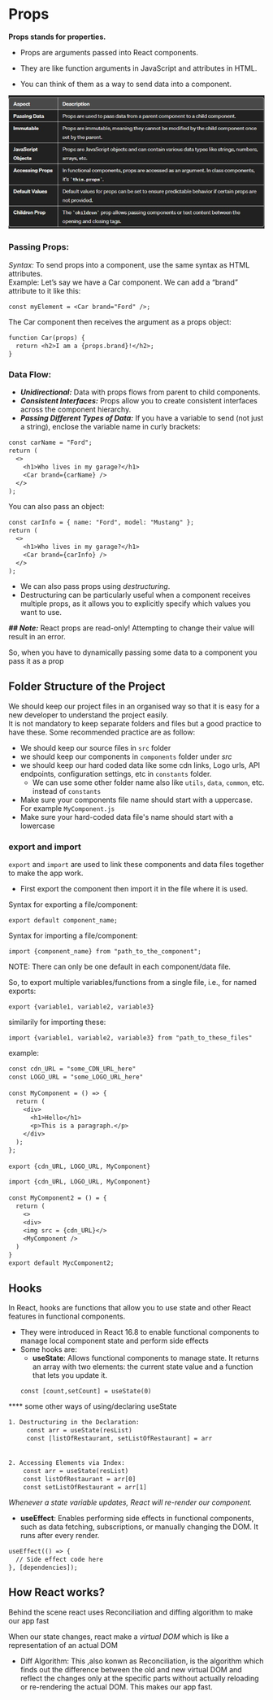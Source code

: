 # Props
**Props stands for properties.**  
* Props are arguments passed into React components.

* They are like function arguments in JavaScript and attributes in HTML.

* You can think of them as a way to send data into a component.

![Props](Props.jpg)

### Passing Props:
*Syntax:* To send props into a component, use the same syntax as HTML attributes.  
Example: Let’s say we have a Car component. We can add a “brand” attribute to it like this:
```
const myElement = <Car brand="Ford" />;
```
The Car component then receives the argument as a props object:
```
function Car(props) {
  return <h2>I am a {props.brand}!</h2>;
}
```

### Data Flow:
* ***Unidirectional:*** Data with props flows from parent to child components.  
* ***Consistent Interfaces:*** Props allow you to create consistent interfaces across the component hierarchy.  
* ***Passing Different Types of Data:***
If you have a variable to send (not just a string), enclose the variable name in curly brackets:
```
const carName = "Ford";
return (
  <>
    <h1>Who lives in my garage?</h1>
    <Car brand={carName} />
  </>
);
```

You can also pass an object:
```
const carInfo = { name: "Ford", model: "Mustang" };
return (
  <>
    <h1>Who lives in my garage?</h1>
    <Car brand={carInfo} />
  </>
);
```

* We can also pass props using *destructuring*.    
* Destructuring can be particularly useful when a component receives multiple props, as it allows you to explicitly specify which values you want to use.


***## Note:*** React props are read-only! Attempting to change their value will result in an error.

So, when you have to dynamically passing some data to a component you pass it as a prop

## Folder Structure of the Project

We should keep our project files in an organised way so that it is easy for a new developer to understand the project easily.  
It is not mandatory to keep separate folders and files but a good practice to have these. Some recommended practice are as follow:

  * We should keep our source files in ``src`` folder
  * we should keep our components in ``components`` folder under *src*
  * we should keep our hard coded data like some cdn links, Logo urls, API endpoints, configuration settings, etc in ``constants`` folder.  
    *  We can use some other folder name also like ``utils``, ``data``, ``common``, etc. instead of ``constants``
  * Make sure your components file name should start with a uppercase. For example ```MyComponent.js```
  * Make sure your hard-coded data file's name should start with a lowercase

### export and import
``export`` and ``import`` are used to link these components and data files together to make the app work.
* First export the component then import it in the file where it is used.

Syntax for exporting a file/component:
```
export default component_name;
```

Syntax for importing a file/component:
```
import {component_name} from "path_to_the_component";
```

NOTE: There can only be one default in each component/data file.  

So, to export multiple variables/functions from a single file, i.e., for named exports:
```
export {variable1, variable2, variable3}
 ```
similarily for importing these:
```
import {variable1, variable2, variable3} from "path_to_these_files"
 ```

example:
```
const cdn_URL = "some_CDN_URL_here"
const LOGO_URL = "some_LOGO_URL_here"

const MyComponent = () => {
  return (
    <div>
      <h1>Hello</h1>
      <p>This is a paragraph.</p>
    </div>
  );
};

export {cdn_URL, LOGO_URL, MyComponent}
```
```
import {cdn_URL, LOGO_URL, MyComponent}

const MyComponent2 = () = {
  return (
    <>
    <div> 
    <img src = {cdn_URL}</>
    <MyComponent />
  )
}
export default MycComponent2;
```

## Hooks
In React, hooks are functions that allow you to use state and other React features in functional components.
* They were introduced in React 16.8 to enable functional components to manage local component state and perform side effects
* Some hooks are:
  * **useState**: Allows functional components to manage state. It returns an array with two elements: the current state value and a function that lets you update it.
  ```
  const [count,setCount] = useState(0)
  ```
**** some other ways of using/declaring useState
  ```
  1. Destructuring in the Declaration:
       const arr = useState(resList)
       const [listOfRestaurant, setListOfRestaurant] = arr
   
   
  2. Accessing Elements via Index:
      const arr = useState(resList)
      const listOfRestaurant = arr[0] 
      const setListOfRestaurant = arr[1] 
   ```

  *Whenever a state variable updates, React will re-render our component.*

  * **useEffect**: Enables performing side effects in functional components, such as data fetching, subscriptions, or manually changing the DOM. It runs after every render.
```
useEffect(() => {
  // Side effect code here
}, [dependencies]);

```

## How React works?
Behind the scene react uses Reconciliation and diffing algorithm to make our app fast

When our state changes, react make a *virtual DOM* which is like a representation of an actual DOM

* Diff Algorithm: This ,also konwn as Reconciliation, is the algorithm which finds out the difference between the old and new virtual DOM and reflect the changes only at the specific parts without actually reloading or re-rendering the actual DOM. This makes our app fast.